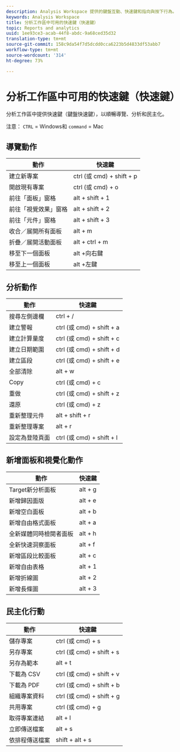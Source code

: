 ```yaml
---
description: Analysis Workspace 提供的鍵盤互動、快速鍵和指向與按下行為。
keywords: Analysis Workspace
title: 分析工作區中可用的快速鍵（快速鍵）
topic: Reports and analytics
uuid: 1ee93ce3-acab-44f8-abdc-9a68ced35d32
translation-type: tm+mt
source-git-commit: 158c9da54f7d5dcdd0cca6223b5d4833df53abb7
workflow-type: tm+mt
source-wordcount: '314'
ht-degree: 73%

---
```



# 分析工作區中可用的快速鍵（快速鍵）

分析工作區中提供快速鍵（鍵盤快速鍵），以順暢導覽、分析和民主化。

注意： `CTRL` = Windows和 `command` = Mac

## 導覽動作

| 動作 | 快速鍵 |
|---|---|
| 建立新專案 | ctrl (或 cmd) + shift + p |
| 開啟現有專案 | ctrl (或 cmd) + o |
| 前往「面板」窗格 | alt + shift + 1 |
| 前往「視覺效果」窗格 | alt + shift + 2 |
| 前往「元件」窗格 | alt + shift + 3 |
| 收合／展開所有面板 | alt + m |
| 折疊／展開活動面板 | alt + ctrl + m |
| 移至下一個面板 | alt +向右鍵 |
| 移至上一個面板 | alt +左鍵 |

## 分析動作

| 動作 | 快速鍵 |
|---|---|
| 搜尋左側邊欄 | ctrl + / |
| 建立警報 | ctrl (或 cmd) + shift + a |
| 建立計算量度 | ctrl (或 cmd) + shift + c |
| 建立日期範圍 | ctrl (或 cmd) + shift + d |
| 建立區段 | ctrl (或 cmd) + shift + e |
| 全部清除 | alt + w |
| Copy | ctrl (或 cmd) + c |
| 重做 | ctrl (或 cmd) + shift + z |
| 還原 | ctrl (或 cmd) + z |
| 重新整理元件 | alt + shift + r |
| 重新整理專案 | alt + r |
| 設定為登陸頁面 | ctrl (或 cmd) + shift + l |

## 新增面板和視覺化動作

| 動作 | 快速鍵 |
|---|---|
| Target新分析面板 | alt + g |
| 新增歸因面版 | alt + e |
| 新增空白面板 | alt + b |
| 新增自由格式面板 | alt + a |
| 全新媒體同時檢閱者面板 | alt + h |
| 全新快速洞察面板 | alt + f |
| 新增區段比較面板 | alt + c |
| 新增自由表格 | alt + 1 |
| 新增折線圖 | alt + 2 |
| 新增長條圖 | alt + 3 |

## 民主化行動

| 動作 | 快速鍵 |
|---|---|
| 儲存專案 | ctrl (或 cmd) + s |
| 另存專案 | ctrl (或 cmd) + shift + s |
| 另存為範本 | alt + t |
| 下載為 CSV | ctrl (或 cmd) + shift + v |
| 下載為 PDF | ctrl (或 cmd) + shift + b |
| 組織專案資料 | ctrl (或 cmd) + shift + g |
| 共用專案 | ctrl (或 cmd) + g |
| 取得專案連結 | alt + l |
| 立即傳送檔案 | alt + s |
| 依排程傳送檔案 | shift + alt + s |
